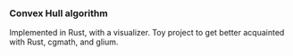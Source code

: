### Convex Hull algorithm

Implemented in Rust, with a visualizer. Toy project to get better acquainted with Rust, cgmath, and glium.
